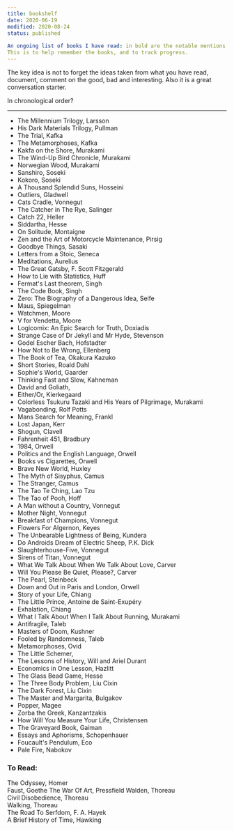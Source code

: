 ```yaml
---
title: bookshelf
date: 2020-06-19  
modified: 2020-08-24
status: published
 
An ongoing list of books I have read: in bold are the notable mentions.  
This is to help remember the books, and to track progress.
---
```


The key idea is not to forget the ideas taken from what you have read,
document, comment on the good, bad and interesting. Also it is a great
conversation starter. 
 
In chronological order?  
 
---  
 
* The Millennium Trilogy, Larsson  
* His Dark Materials Trilogy, Pullman  
* The Trial, Kafka   
* The Metamorphoses, Kafka  
* Kakfa on the Shore, Murakami   
* The Wind-Up Bird Chronicle, Murakami   
* Norwegian Wood, Murakami  
* Sanshiro, Soseki  
* Kokoro, Soseki  
* A Thousand Splendid Suns, Hosseini  
* Outliers, Gladwell  
* Cats Cradle, Vonnegut  
* The Catcher in The Rye, Salinger  
* Catch 22, Heller  
* Siddartha, Hesse  
* On Solitude, Montaigne   
* Zen and the Art of Motorcycle Maintenance, Pirsig  
* Goodbye Things, Sasaki   
* Letters from a Stoic, Seneca  
* Meditations, Aurelius  
* The Great Gatsby, F. Scott Fitzgerald  
* How to Lie with Statistics, Huff  
* Fermat's Last theorem, Singh  
* The Code Book, Singh  
* Zero: The Biography of a Dangerous Idea, Seife  
* Maus, Spiegelman  
* Watchmen, Moore  
* V for Vendetta, Moore  
* Logicomix: An Epic Search for Truth, Doxiadis  
* Strange Case of Dr Jekyll and Mr Hyde, Stevenson  
* Godel Escher Bach, Hofstadter  
* How Not to Be Wrong, Ellenberg  
* The Book of Tea, Okakura Kazuko  
* Short Stories, Roald Dahl  
* Sophie's World, Gaarder  
* Thinking Fast and Slow, Kahneman  
* David and Goliath,   
* Either/Or, Kierkegaard  
* Colorless Tsukuru Tazaki and His Years of Pilgrimage, Murakami  
* Vagabonding, Rolf Potts  
* Mans Search for Meaning, Frankl  
* Lost Japan, Kerr  
* Shogun, Clavell  
* Fahrenheit 451, Bradbury  
* 1984, Orwell  
* Politics and the English Language, Orwell  
* Books vs Cigarettes, Orwell  
* Brave New World, Huxley  
* The Myth of Sisyphus, Camus  
* The Stranger, Camus  
* The Tao Te Ching, Lao Tzu  
* The Tao of Pooh, Hoff  
* A Man without a Country, Vonnegut  
* Mother Night, Vonnegut  
* Breakfast of Champions, Vonnegut  
* Flowers For Algernon, Keyes  
* The Unbearable Lightness of Being, Kundera  
* Do Androids Dream of Electric Sheep, P.K. Dick  
* Slaughterhouse-Five, Vonnegut  
* Sirens of Titan, Vonnegut  
* What We Talk About When We Talk About Love, Carver  
* Will You Please Be Quiet, Please?, Carver  
* The Pearl, Steinbeck  
* Down and Out in Paris and London, Orwell  
* Story of your Life, Chiang  
* The Little Prince, Antoine de Saint-Exupéry  
* Exhalation, Chiang  
* What I Talk About When I Talk About Running, Murakami  
* Antifragile, Taleb  
* Masters of Doom, Kushner  
* Fooled by Randomness, Taleb  
* Metamorphoses, Ovid  
* The Little Schemer,   
* The Lessons of History, Will and Ariel Durant  
* Economics in One Lesson, Hazlitt  
* The Glass Bead Game, Hesse  
* The Three Body Problem, Liu Cixin  
* The Dark Forest, Liu Cixin  
* The Master and Margarita, Bulgakov  
* Popper, Magee  
* Zorba the Greek, Kanzantzakis  
* How Will You Measure Your Life, Christensen   
* The Graveyard Book, Gaiman  
* Essays and Aphorisms, Schopenhauer  
* Foucault's Pendulum, Eco 
* Pale Fire, Nabokov
 
### To Read:  
 
The Odyssey, Homer  
Faust, Goethe
The War Of Art, Pressfield
Walden, Thoreau  
Civil Disobedience, Thoreau  
Walking, Thoreau  
The Road To Serfdom, F. A. Hayek  
A Brief History of Time, Hawking  
 
